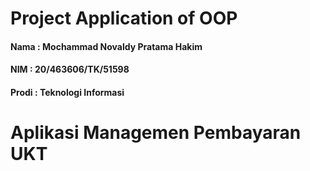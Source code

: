 # Project Application of OOP

#### Nama  : Mochammad Novaldy Pratama Hakim
#### NIM   : 20/463606/TK/51598
#### Prodi : Teknologi Informasi

# Aplikasi Managemen Pembayaran UKT

